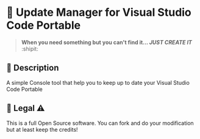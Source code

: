 # :large_blue_diamond: Update Manager for Visual Studio Code Portable
> **When you need something but you can't find it... _JUST CREATE IT_** :shipit:

## :large_orange_diamond: Description
A simple Console tool that help you to keep up to date your Visual Studio Code Portable

## :large_orange_diamond: Legal :warning:
This is a full Open Source software. You can fork and do your modification but at least keep the credits!
